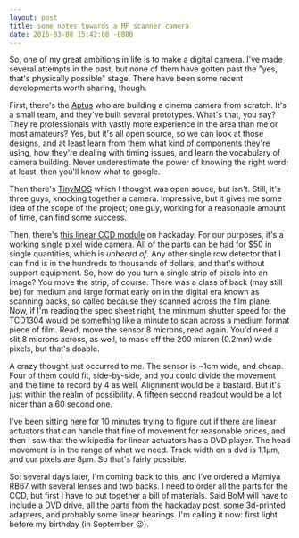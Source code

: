 ```yaml
---
layout: post
title: some notes towards a MF scanner camera
date: 2016-03-08 15:42:08 -0800
---
```


So, one of my great ambitions in life is to make a digital camera. I've made several attempts in the past, but none of them have gotten past the "yes, that's physically possible" stage. There have been some recent developments worth sharing, though.

First, there's the [Aptus](https://www.apertus.org/) who are building a cinema camera from scratch. It's a small team, and they've built several prototypes. What's that, you say? They're professionals with vastly more experience in the area than me or most amateurs? Yes, but it's all open source, so we can look at those designs, and at least learn from them what kind of components they're using, how they're dealing with timing issues, and learn the vocabulary of camera building. Never underestimate the power of knowing the right word; at least, then you'll know what to google.

Then there's [TinyMOS](http://tinymos.com/) which I thought was open souce, but isn't. Still, it's three guys, knocking together a camera. Impressive, but it gives me some idea of the scope of the project; one guy, working for a reasonable amount of time, can find some success.

Then, there's [this linear CCD module](https://hackaday.io/project/9829-linear-ccd-module) on hackaday. For our purposes, it's a working single pixel wide camera. All of the parts can be had for $50 in single quantities, which is _unheard of_. Any other single row detector that I can find is in the hundreds to thousands of dollars, and that's without support equipment. So, how do you turn a single strip of pixels into an image? You move the strip, of course. There was a class of back (may still be) for medium and large format early on in the digital era known as scanning backs, so called because they scanned across the film plane. Now, if I'm reading the spec sheet right, the minimum shutter speed for the TCD1304 would be something like a minute to scan across a medium format piece of film. Read, move the sensor 8 microns, read again. You'd need a slit 8 microns across, as well, to mask off the 200 micron (0.2mm) wide pixels, but that's doable.

A crazy thought just occurred to me. The sensor is ~1cm wide, and cheap. Four of them could fit, side-by-side, and you could divide the movement and the time to record by 4 as well. Alignment would be a bastard. But it's just within the realm of possibility. A fifteen second readout would be a lot nicer than a 60 second one.

I've been sitting here for 10 minutes trying to figure out if there are linear actuators that can handle that fine of movement for reasonable prices, and then I saw that the wikipedia for linear actuators has a DVD player. The head movement is in the range of what we need. Track width on a dvd is 1.1µm, and our pixels are 8µm. So that's fairly possible.

So: several days later, I'm coming back to this, and I've ordered a Mamiya RB67 with several lenses and two backs. I need to order all the parts for the CCD, but first I have to put together a bill of materials. Said BoM will have to include a DVD drive, all the parts from the hackaday post, some 3d-printed adapters, and probably some linear bearings. I'm calling it now: first light before my birthday (in September 😉).
